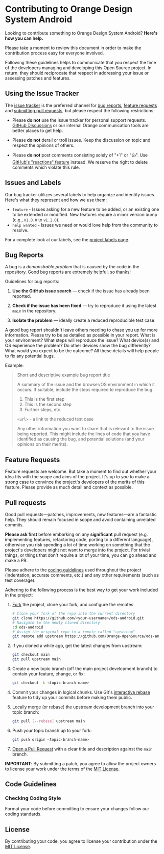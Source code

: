 # Contributing to Orange Design System Android

Looking to contribute something to Orange Design System Android? **Here's how you can help.**

Please take a moment to review this document in order to make the contribution process easy for everyone involved.

Following these guidelines helps to communicate that you respect the time of the developers managing and developing this Open Source project. In return, they should reciprocate that respect in addressing your issue or assessing patches and features.

## Using the Issue Tracker

The [issue tracker](https://github.com/Orange-OpenSource/ods-android/issues) is the preferred channel for [bug reports](#bug-reports), [feature requests](#feature-requests) and [submitting pull requests](#pull-requests), but please respect the following restrictions:

- Please **do not** use the issue tracker for personal support requests. [GitHub Discussions](https://github.com/Orange-OpenSource/ods-android/discussions/categories/q-a) or our internal Orange communication tools are better places to get help.

- Please **do not** derail or troll issues. Keep the discussion on topic and respect the opinions of others.

- Please **do not** post comments consisting solely of "+1" or ":thumbsup:". Use [GitHub's "reactions" feature](https://blog.github.com/2016-03-10-add-reactions-to-pull-requests-issues-and-comments/) instead. We reserve the right to delete comments which violate this rule.

## Issues and Labels

Our bug tracker utilizes several labels to help organize and identify issues. Here's what they represent and how we use them:

- `feature` - Issues asking for a new feature to be added, or an existing one to be extended or modified. New features require a minor version bump (e.g., `v1.0.0` to `v1.1.0`).
- `help wanted` - Issues we need or would love help from the community to resolve.

For a complete look at our labels, see the [project labels page](https://github.com/Orange-OpenSource/ods-android/labels).

## Bug Reports

A bug is a _demonstrable problem_ that is caused by the code in the repository. Good bug reports are extremely helpful, so thanks!

Guidelines for bug reports:

1. **Use the GitHub issue search** &mdash; check if the issue has already been reported.

2. **Check if the issue has been fixed** &mdash; try to reproduce it using the latest `main` in the repository.

3. **Isolate the problem** &mdash; ideally create a reduced reproducible test case.

A good bug report shouldn't leave others needing to chase you up for more information. Please try to be as detailed as possible in your report. What is your environment? What steps will reproduce the issue? What device(s) and OS experience the problem? Do other devices show the bug differently? What would you expect to be the outcome? All these details will help people to fix any potential bugs.

Example:

> Short and descriptive example bug report title
>
> A summary of the issue and the browser/OS environment in which it occurs. If
> suitable, include the steps required to reproduce the bug.
>
> 1. This is the first step
> 2. This is the second step
> 3. Further steps, etc.
>
> `<url>` - a link to the reduced test case
>
> Any other information you want to share that is relevant to the issue being
> reported. This might include the lines of code that you have identified as
> causing the bug, and potential solutions (and your opinions on their
> merits).

## Feature Requests

Feature requests are welcome. But take a moment to find out whether your idea fits with the scope and aims of the project. It's up to _you_ to make a strong case to convince the project's developers of the merits of this feature. Please provide as much detail and context as possible.

## Pull requests

Good pull requests—patches, improvements, new features—are a fantastic help. They should remain focused in scope and avoid containing unrelated commits.

**Please ask first** before embarking on any **significant** pull request (e.g. implementing features, refactoring code, porting to a different language), otherwise you risk spending a lot of time working on something that the project's developers might not want to merge into the project. For trivial things, or things that don't require a lot of your time, you can go ahead and make a PR.

Please adhere to the [coding guidelines](#code-guidelines) used throughout the project (indentation, accurate comments, etc.) and any other requirements (such as test coverage).

Adhering to the following process is the best way to get your work included in the project:

1. [Fork](https://help.github.com/articles/fork-a-repo/) the project, clone your fork, and configure the remotes:

   ```bash
   # Clone your fork of the repo into the current directory
   git clone https://github.com/<your-username>/ods-android.git
   # Navigate to the newly cloned directory
   cd ods-android
   # Assign the original repo to a remote called "upstream"
   git remote add upstream https://github.com/Orange-OpenSource/ods-android.git
   ```

2. If you cloned a while ago, get the latest changes from upstream:

   ```bash
   git checkout main
   git pull upstream main
   ```

3. Create a new topic branch (off the main project development branch) to contain your feature, change, or fix:

   ```bash
   git checkout -b <topic-branch-name>
   ```

4. Commit your changes in logical chunks. Use Git's [interactive rebase](https://help.github.com/articles/about-git-rebase/) feature to tidy up your commits before making them public.

5. Locally merge (or rebase) the upstream development branch into your topic branch:

   ```bash
   git pull [--rebase] upstream main
   ```

6. Push your topic branch up to your fork:

   ```bash
   git push origin <topic-branch-name>
   ```

7. [Open a Pull Request](https://help.github.com/articles/about-pull-requests/) with a clear title and description against the `main` branch.

**IMPORTANT**: By submitting a patch, you agree to allow the project owners to license your work under the terms of the [MIT License](LICENSE).

## Code Guidelines

### Checking Coding Style

Format your code before committing to ensure your changes follow our coding standards.

## License

By contributing your code, you agree to license your contribution under the [MIT License](LICENSE).
